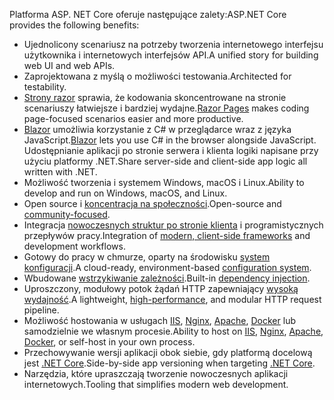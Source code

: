 <span data-ttu-id="307f9-101">Platforma ASP. NET Core oferuje następujące zalety:</span><span class="sxs-lookup"><span data-stu-id="307f9-101">ASP.NET Core provides the following benefits:</span></span>

* <span data-ttu-id="307f9-102">Ujednolicony scenariusz na potrzeby tworzenia internetowego interfejsu użytkownika i internetowych interfejsów API.</span><span class="sxs-lookup"><span data-stu-id="307f9-102">A unified story for building web UI and web APIs.</span></span>
* <span data-ttu-id="307f9-103">Zaprojektowana z myślą o możliwości testowania.</span><span class="sxs-lookup"><span data-stu-id="307f9-103">Architected for testability.</span></span>
* <span data-ttu-id="307f9-104">[Strony razor](xref:razor-pages/index) sprawia, że kodowania skoncentrowane na stronie scenariuszy łatwiejsze i bardziej wydajne.</span><span class="sxs-lookup"><span data-stu-id="307f9-104">[Razor Pages](xref:razor-pages/index) makes coding page-focused scenarios easier and more productive.</span></span>
* <span data-ttu-id="307f9-105">[Blazor](xref:blazor/index) umożliwia korzystanie z C# w przeglądarce wraz z języka JavaScript.</span><span class="sxs-lookup"><span data-stu-id="307f9-105">[Blazor](xref:blazor/index) lets you use C# in the browser alongside JavaScript.</span></span> <span data-ttu-id="307f9-106">Udostępnianie aplikacji po stronie serwera i klienta logiki napisane przy użyciu platformy .NET.</span><span class="sxs-lookup"><span data-stu-id="307f9-106">Share server-side and client-side app logic all written with .NET.</span></span> 
* <span data-ttu-id="307f9-107">Możliwość tworzenia i systemem Windows, macOS i Linux.</span><span class="sxs-lookup"><span data-stu-id="307f9-107">Ability to develop and run on Windows, macOS, and Linux.</span></span>
* <span data-ttu-id="307f9-108">Open source i [koncentracja na społeczności](https://live.asp.net/).</span><span class="sxs-lookup"><span data-stu-id="307f9-108">Open-source and [community-focused](https://live.asp.net/).</span></span>
* <span data-ttu-id="307f9-109">Integracja [nowoczesnych struktur po stronie klienta](xref:blazor/index) i programistycznych przepływów pracy.</span><span class="sxs-lookup"><span data-stu-id="307f9-109">Integration of [modern, client-side frameworks](xref:blazor/index) and development workflows.</span></span>
* <span data-ttu-id="307f9-110">Gotowy do pracy w chmurze, oparty na środowisku [system konfiguracji](xref:fundamentals/configuration/index).</span><span class="sxs-lookup"><span data-stu-id="307f9-110">A cloud-ready, environment-based [configuration system](xref:fundamentals/configuration/index).</span></span>
* <span data-ttu-id="307f9-111">Wbudowane [wstrzykiwanie zależności](xref:fundamentals/dependency-injection).</span><span class="sxs-lookup"><span data-stu-id="307f9-111">Built-in [dependency injection](xref:fundamentals/dependency-injection).</span></span>
* <span data-ttu-id="307f9-112">Uproszczony, modułowy potok żądań HTTP zapewniający [wysoką wydajność](https://github.com/aspnet/benchmarks).</span><span class="sxs-lookup"><span data-stu-id="307f9-112">A lightweight, [high-performance](https://github.com/aspnet/benchmarks), and modular HTTP request pipeline.</span></span>
* <span data-ttu-id="307f9-113">Możliwość hostowania w usługach [IIS](xref:host-and-deploy/iis/index), [Nginx](xref:host-and-deploy/linux-nginx), [Apache](xref:host-and-deploy/linux-apache), [Docker](xref:host-and-deploy/docker/index) lub samodzielnie we własnym procesie.</span><span class="sxs-lookup"><span data-stu-id="307f9-113">Ability to host on [IIS](xref:host-and-deploy/iis/index), [Nginx](xref:host-and-deploy/linux-nginx), [Apache](xref:host-and-deploy/linux-apache), [Docker](xref:host-and-deploy/docker/index), or self-host in your own process.</span></span>
* <span data-ttu-id="307f9-114">Przechowywanie wersji aplikacji obok siebie, gdy platformą docelową jest [.NET Core](/dotnet/articles/standard/choosing-core-framework-server).</span><span class="sxs-lookup"><span data-stu-id="307f9-114">Side-by-side app versioning when targeting [.NET Core](/dotnet/articles/standard/choosing-core-framework-server).</span></span>
* <span data-ttu-id="307f9-115">Narzędzia, które upraszczają tworzenie nowoczesnych aplikacji internetowych.</span><span class="sxs-lookup"><span data-stu-id="307f9-115">Tooling that simplifies modern web development.</span></span>
